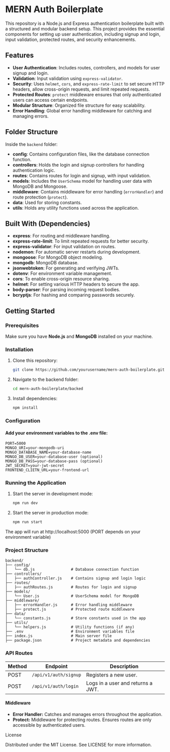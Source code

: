 # MERN Auth Boilerplate

This repository is a Node.js and Express authentication boilerplate built with a structured and modular backend setup. This project provides the essential components for setting up user authentication, including signup and login, input validation, protected routes, and security enhancements. 

## Features

- **User Authentication**: Includes routes, controllers, and models for user signup and login.
- **Validation**: Input validation using `express-validator`.
- **Security**: Uses `helmet`, `cors`, and `express-rate-limit` to set secure HTTP headers, allow cross-origin requests, and limit repeated requests.
- **Protected Routes**: `protect` middleware ensures that only authenticated users can access certain endpoints.
- **Modular Structure**: Organized file structure for easy scalability.
- **Error Handling**: Global error handling middleware for catching and managing errors.

## Folder Structure

Inside the `backend` folder:
- **config**: Contains configuration files, like the database connection function.
- **controllers**: Holds the login and signup controllers for handling authentication logic.
- **routes**: Contains routes for login and signup, with input validation.
- **models**: Includes the `UserSchema` model for handling user data with MongoDB and Mongoose.
- **middleware**: Contains middleware for error handling (`errorHandler`) and route protection (`protect`).
- **data**: Used for storing constants.
- **utils**: Holds any utility functions used across the application.

## Built With (Dependencies)

- **express**: For routing and middleware handling.
- **express-rate-limit**: To limit repeated requests for better security.
- **express-validator**: For input validation on routes.
- **nodemon**: For automatic server restarts during development.
- **mongoose**: For MongoDB object modeling.
- **mongodb**: MongoDB database.
- **jsonwebtoken**: For generating and verifying JWTs.
- **dotenv**: For environment variable management.
- **cors**: To enable cross-origin resource sharing.
- **helmet**: For setting various HTTP headers to secure the app.
- **body-parser**: For parsing incoming request bodies.
- **bcryptjs**: For hashing and comparing passwords securely.

## Getting Started

### Prerequisites

Make sure you have **Node.js** and **MongoDB** installed on your machine.

### Installation

1. Clone this repository:

   ```bash
   git clone https://github.com/yourusername/mern-auth-boilerplate.git

2. Navigate to the backend folder:

   ```bash
   cd mern-auth-boilerplate/backed

3. Install dependencies:

   ```bash
   npm install

### Configuration

#### Add your environment variables to the .env file:
    PORT=5000
    MONGO_URI=your-mongodb-uri
    MONGO_DATABASE_NAME=your-database-name
    MONGO_DB_USER=your-database-user (optional)
    MONGO_DB_PASS=your-database-pass (optional)
    JWT_SECRET=your-jwt-secret
    FRONTEND_CLIETN_URL=your-frontend-url

### Running the Application
1. Start the server in development mode:

    ```bash
    npm run dev
    ```

2. Start the server in production mode:

    ```bash
    npm run start
    ```

The app will run at http://localhost:5000 (PORT depends on your environment variable)

### Project Structure
```plaintext
backend/
├── config/
│   └── db.js                # Database connection function
├── controllers/
│   ├── authController.js    # Contains signup and login logic
├── routes/
│   ├── authRoutes.js        # Routes for login and signup
├── models/
│   └── User.js              # UserSchema model for MongoDB
├── middleware/
│   ├── errorHandler.js      # Error handling middleware
│   ├── protect.js           # Protected route middleware
├── data/
│   └── constants.js         # Store constants used in the app
├── utils/
│   └── helpers.js           # Utility functions (if any)
├── .env                     # Environment variables file
├── index.js                 # Main server file
├── package.json             # Project metadata and dependencies
```

### API Routes
| Method | Endpoint                | Description                      |
|--------|--------------------------|----------------------------------|
| POST   | `/api/v1/auth/signup`    | Registers a new user.           |
| POST   | `/api/v1/auth/login`     | Logs in a user and returns a JWT.|


#### Middleware

  - **Error Handler:** Catches and manages errors throughout the application.
  - **Protect:** Middleware for protecting routes. Ensures routes are only accessible by authenticated users.

License

Distributed under the MIT License. See LICENSE for more information.
